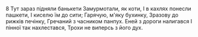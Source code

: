 8 Тут зараз підняли банькети
Замурмотали, як коти,
І в кахлях понесли пашкети,
І киселю їм до сити;
Гарячую, м'яку бухинку,
Зразову до рижків печінку,
Гречаний з часником панпух.
Еней з дороги налигався
І пінної так нахлестався,
Трохи не виперсь з його дух.
